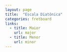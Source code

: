 ```yaml
---
layout: page
title:  "Escala Diatônica"
categories: fretboard
links:
  - title: Maior
    url: major
  - title: Menor
    url: minor
---
```

